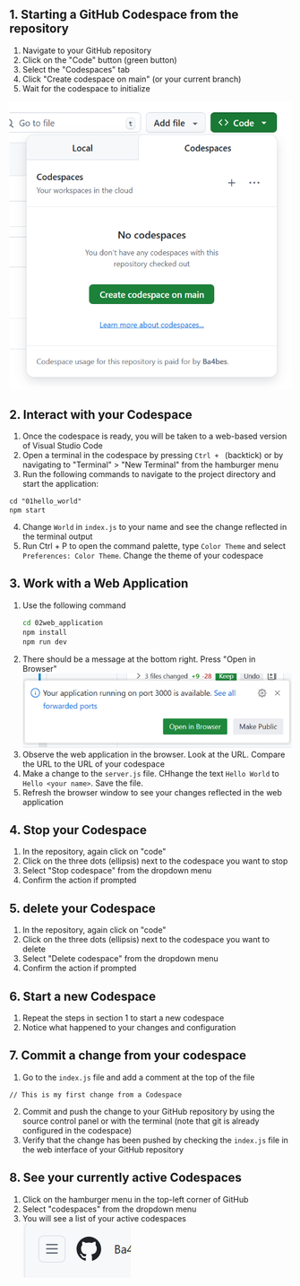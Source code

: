 ## 1. Starting a GitHub Codespace from the repository

1. Navigate to your GitHub repository
2. Click on the "Code" button (green button)
3. Select the "Codespaces" tab
4. Click "Create codespace on main" (or your current branch)
5. Wait for the codespace to initialize

![alt text](../images/module1-image.png)

## 2. Interact with your Codespace
1. Once the codespace is ready, you will be taken to a web-based version of Visual Studio Code
2. Open a terminal in the codespace by pressing `Ctrl + ` (backtick) or by navigating to "Terminal" > "New Terminal" from the hamburger menu
3. Run the following commands to navigate to the project directory and start the application:
```
cd "01hello_world"
npm start
```
4. Change `World` in `index.js` to your name and see the change reflected in the terminal output
5. Run Ctrl + P to open the command palette, type `Color Theme` and select `Preferences: Color Theme`. Change the theme of your codespace

## 3. Work with a Web Application
1. Use the following command
    ```bash
    cd 02web_application
    npm install
    npm run dev
    ```
2. There should be a message at the bottom right. Press "Open in Browser" 
![alt text](../images/module1-image-2.png)
3. Observe the web application in the browser. Look at the URL. Compare the URL to the URL of your codespace
4. Make a change to the `server.js` file. CHhange the text `Hello World` to `Hello <your name>`. Save the file.
5. Refresh the browser window to see your changes reflected in the web application

## 4. Stop your Codespace
1. In the repository, again click on "code"
2. Click on the three dots (ellipsis) next to the codespace you want to stop
3. Select "Stop codespace" from the dropdown menu
4. Confirm the action if prompted

## 5. delete your Codespace
1. In the repository, again click on "code"
2. Click on the three dots (ellipsis) next to the codespace you want to delete
3. Select "Delete codespace" from the dropdown menu
4. Confirm the action if prompted

## 6. Start a new Codespace
1. Repeat the steps in section 1 to start a new codespace
2. Notice what happened to your changes and configuration

## 7. Commit a change from your codespace
1. Go to the `index.js` file and add a comment at the top of the file
```
// This is my first change from a Codespace
```
2. Commit and push the change to your GitHub repository by using the source control panel or with the terminal (note that git is already configured in the codespace)
7. Verify that the change has been pushed by checking the `index.js` file in the web interface of your GitHub repository

## 8. See your currently active Codespaces
1. Click on the hamburger menu in the top-left corner of GitHub
2. Select "codespaces" from the dropdown menu
3. You will see a list of your active codespaces
![alt text](../images/module1-image-1.png)